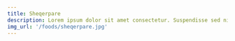 ```yaml
---
title: Sheqerpare
description: Lorem ipsum dolor sit amet consectetur. Suspendisse sed nisi aenean nisl faucibus eget et sit nisl. Mollis ac aliquam neque pretium orci. Risus sed quis adipiscing amet mattis et a tincidunt eu. Vulputate sapien aliquam lectus facilisis vitae hac ultrices mattis et a tincidunt eu. Vulputate sapien aliquam lectus facilisis vitae hac ultrices
img_url: '/foods/sheqerpare.jpg'
---
```

